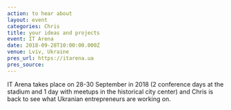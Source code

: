 ```yaml
---
action: to hear about
layout: event
categories: Chris
title: your ideas and projects
event: IT Arena
date: 2018-09-28T10:00:00.000Z
venue: Lviv, Ukraine
pres_url: https://itarena.ua
pres_source:
---
```


IT Arena takes place on 28-30 September in 2018 (2 conference days at the stadium and 1 day with meetups in the historical city center) and Chris is back to see what Ukranian entrepreneurs are working on.
